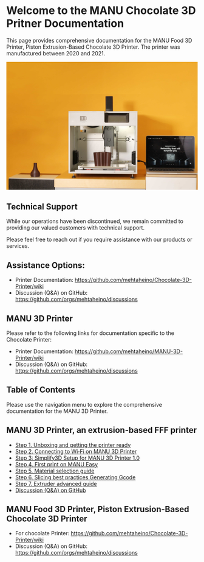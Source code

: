 # Welcome to the MANU Chocolate 3D Pritner Documentation

This page provides comprehensive documentation for the MANU Food 3D Printer, Piston Extrusion-Based Chocolate 3D Printer. The printer was manufactured between 2020 and 2021.

![MANU Chocolate 3D Pritner](https://github.com/mehtaheino/Chocolate-3D-Printer/blob/a3982d5874da72a0654b9f23edc0ce1ae0198f48/Assets%20-%20Images%20and%20PDF/IMG_9027%402x%20v1.jpg)

## Technical Support

While our operations have been discontinued, we remain committed to providing our valued customers with technical support. 

Please feel free to reach out if you require assistance with our products or services.

## Assistance Options:

* Printer Documentation: https://github.com/mehtaheino/Chocolate-3D-Printer/wiki
* Discussion (Q&A) on GitHub: https://github.com/orgs/mehtaheino/discussions

## MANU 3D Printer

Please refer to the following links for documentation specific to the Chocolate Printer:

* Printer Documentation: https://github.com/mehtaheino/MANU-3D-Printer/wiki
* Discussion (Q&A) on GitHub: https://github.com/orgs/mehtaheino/discussions

## Table of Contents

Please use the navigation menu to explore the comprehensive documentation for the MANU 3D Printer.

## MANU 3D Printer, an extrusion-based FFF printer

* [Step 1. Unboxing and getting the printer ready](https://github.com/mehtaheino/MANU-3D-Printer/wiki/Step-1.-Unboxing-and-getting-the-printer-ready)
* [Step 2. Connecting to Wi‐Fi on MANU 3D Printer](https://github.com/mehtaheino/MANU-3D-Printer/wiki/Step-2.-Connecting-to-Wi%E2%80%90Fi-on-MANU-3D-Printer)
* [Step 3: Simplify3D Setup for MANU 3D Printer 1.0](https://github.com/mehtaheino/MANU-3D-Printer/wiki/Step-3:-Simplify3D-Setup-for-MANU-3D-Printer-1.0)
* [Step 4. First print on MANU Easy](https://github.com/mehtaheino/MANU-3D-Printer/wiki/Step-4.-First-print-on-MANU-Easy)
* [Step 5. Material selection guide](https://github.com/mehtaheino/MANU-3D-Printer/wiki/Step-5.-Material-selection-guide)
* [Step 6. Slicing best practices Generating Gcode](https://github.com/mehtaheino/MANU-3D-Printer/wiki/Step-6.-Slicing-best-practices---Generating-Gcode)
* [Step 7. Extruder advanced guide](https://github.com/mehtaheino/MANU-3D-Printer/wiki/Step-7.-Extruder-advanced-guide)
* [Discussion (Q&A) on GitHub](https://github.com/orgs/mehtaheino/discussions)

## MANU Food 3D Printer, Piston Extrusion-Based Chocolate 3D Printer
* For chocolate Printer: https://github.com/mehtaheino/Chocolate-3D-Printer/wiki
* Discussion (Q&A) on GitHub: https://github.com/orgs/mehtaheino/discussions

<!-- toc -->

